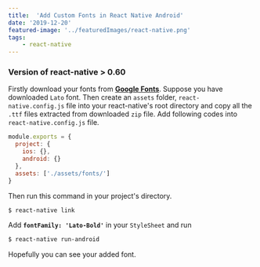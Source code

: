 ```yaml
---
title:  'Add Custom Fonts in React Native Android'
date: '2019-12-20'
featured-image: '../featuredImages/react-native.png'
tags: 
    - react-native
---
```


### Version of react-native > 0.60

Firstly download your fonts from **[Google Fonts](https://fonts.google.com/)**. Suppose you have downloaded `Lato` font. Then create an `assets` folder, `react-native.config.js` file into your react-native's root directory and copy all the `.ttf` files extracted from  downloaded `zip` file. Add following codes into `react-native.config.js` file.

```javascript
module.exports = {
  project: {
    ios: {},
    android: {}
  },
  assets: ['./assets/fonts/']
}
```

Then run this command in your project's directory.

```bash
$ react-native link
```

Add **`fontFamily: 'Lato-Bold'`** in your `StyleSheet` and run

```bash
$ react-native run-android
```

Hopefully you can see your added font.
